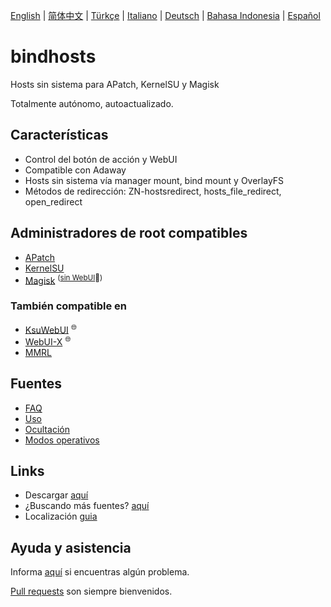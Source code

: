 [English](README.md) | [简体中文](README_zh-CN.md) | [Türkçe](README_tr.md) | [Italiano](README_it.md) | [Deutsch](README_de.md) | [Bahasa Indonesia](README_id.md) | [Español](README_es-ES.md)

# bindhosts

Hosts sin sistema para APatch, KernelSU y Magisk

Totalmente autónomo, autoactualizado.

## Características

- Control del botón de acción y WebUI
- Compatible con Adaway
- Hosts sin sistema vía manager mount, bind mount y OverlayFS
- Métodos de redirección: ZN-hostsredirect, hosts_file_redirect, open_redirect

## Administradores de root compatibles

- [APatch](https://github.com/bmax121/APatch)
- [KernelSU](https://github.com/tiann/KernelSU)
- [Magisk](https://github.com/topjohnwu/Magisk)  <sup>([sin WebUI](https://github.com/topjohnwu/Magisk/issues/8609#event-15568590949)👀)</sup>

### También compatible en

- [KsuWebUI](https://github.com/5ec1cff/KsuWebUIStandalone)   <sup>🌐</sup>
- [WebUI-X](https://github.com/MMRLApp/WebUI-X-Portable)   <sup>🌐</sup>
- [MMRL](https://github.com/MMRLApp/MMRL)

## Fuentes

- [FAQ](Documentation/faq_es-ES.md)
- [Uso](Documentation/usage_es-ES.md)
- [Ocultación](Documentation/hiding_es-ES.md)
- [Modos operativos](Documentation/modes_es-ES.md)

## Links

- Descargar [aquí](https://github.com/bindhosts/bindhosts/releases)
- ¿Buscando más fuentes? [aquí](Documentation/sources.md)
- Localización [guia](Documentation/localize.md)

## Ayuda y asistencia

Informa [aquí](https://github.com/bindhosts/bindhosts/issues) si encuentras algún problema.

[Pull requests](https://github.com/bindhosts/bindhosts/pulls) son siempre bienvenidos.
